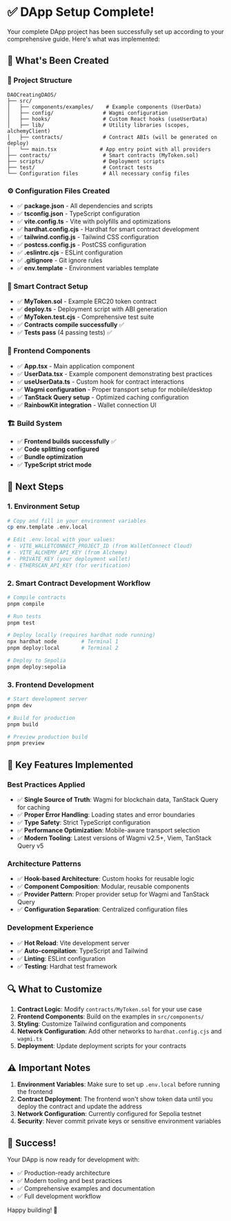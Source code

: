 # ✅ DApp Setup Complete!

Your complete DApp project has been successfully set up according to your comprehensive guide. Here's what was implemented:

## 🎯 What's Been Created

### 📁 Project Structure
```
DAOCreatingDAOS/
├── src/
│   ├── components/examples/    # Example components (UserData)
│   ├── config/                # Wagmi configuration
│   ├── hooks/                 # Custom React hooks (useUserData)
│   ├── lib/                   # Utility libraries (scopes, alchemyClient)
│   ├── contracts/             # Contract ABIs (will be generated on deploy)
│   └── main.tsx              # App entry point with all providers
├── contracts/                 # Smart contracts (MyToken.sol)
├── scripts/                   # Deployment scripts
├── test/                      # Contract tests
└── Configuration files        # All necessary config files
```

### ⚙️ Configuration Files Created
- ✅ **package.json** - All dependencies and scripts
- ✅ **tsconfig.json** - TypeScript configuration
- ✅ **vite.config.ts** - Vite with polyfills and optimizations
- ✅ **hardhat.config.cjs** - Hardhat for smart contract development
- ✅ **tailwind.config.js** - Tailwind CSS configuration
- ✅ **postcss.config.js** - PostCSS configuration
- ✅ **.eslintrc.cjs** - ESLint configuration
- ✅ **.gitignore** - Git ignore rules
- ✅ **env.template** - Environment variables template

### 🔧 Smart Contract Setup
- ✅ **MyToken.sol** - Example ERC20 token contract
- ✅ **deploy.ts** - Deployment script with ABI generation
- ✅ **MyToken.test.cjs** - Comprehensive test suite
- ✅ **Contracts compile successfully** ✅
- ✅ **Tests pass** (4 passing tests) ✅

### 🎨 Frontend Components
- ✅ **App.tsx** - Main application component
- ✅ **UserData.tsx** - Example component demonstrating best practices
- ✅ **useUserData.ts** - Custom hook for contract interactions
- ✅ **Wagmi configuration** - Proper transport setup for mobile/desktop
- ✅ **TanStack Query setup** - Optimized caching configuration
- ✅ **RainbowKit integration** - Wallet connection UI

### 🏗️ Build System
- ✅ **Frontend builds successfully** ✅
- ✅ **Code splitting configured**
- ✅ **Bundle optimization**
- ✅ **TypeScript strict mode**

## 🚀 Next Steps

### 1. Environment Setup
```bash
# Copy and fill in your environment variables
cp env.template .env.local

# Edit .env.local with your values:
# - VITE_WALLETCONNECT_PROJECT_ID (from WalletConnect Cloud)
# - VITE_ALCHEMY_API_KEY (from Alchemy)
# - PRIVATE_KEY (your deployment wallet)
# - ETHERSCAN_API_KEY (for verification)
```

### 2. Smart Contract Development Workflow
```bash
# Compile contracts
pnpm compile

# Run tests
pnpm test

# Deploy locally (requires hardhat node running)
npx hardhat node        # Terminal 1
pnpm deploy:local       # Terminal 2

# Deploy to Sepolia
pnpm deploy:sepolia
```

### 3. Frontend Development
```bash
# Start development server
pnpm dev

# Build for production
pnpm build

# Preview production build
pnpm preview
```

## 🎯 Key Features Implemented

### Best Practices Applied
- ✅ **Single Source of Truth**: Wagmi for blockchain data, TanStack Query for caching
- ✅ **Proper Error Handling**: Loading states and error boundaries
- ✅ **Type Safety**: Strict TypeScript configuration
- ✅ **Performance Optimization**: Mobile-aware transport selection
- ✅ **Modern Tooling**: Latest versions of Wagmi v2.5+, Viem, TanStack Query v5

### Architecture Patterns
- ✅ **Hook-based Architecture**: Custom hooks for reusable logic
- ✅ **Component Composition**: Modular, reusable components
- ✅ **Provider Pattern**: Proper provider setup for Wagmi and TanStack Query
- ✅ **Configuration Separation**: Centralized configuration files

### Development Experience
- ✅ **Hot Reload**: Vite development server
- ✅ **Auto-compilation**: TypeScript and Tailwind
- ✅ **Linting**: ESLint configuration
- ✅ **Testing**: Hardhat test framework

## 🔍 What to Customize

1. **Contract Logic**: Modify `contracts/MyToken.sol` for your use case
2. **Frontend Components**: Build on the examples in `src/components/`
3. **Styling**: Customize Tailwind configuration and components
4. **Network Configuration**: Add other networks to `hardhat.config.cjs` and `wagmi.ts`
5. **Deployment**: Update deployment scripts for your contracts

## ⚠️ Important Notes

1. **Environment Variables**: Make sure to set up `.env.local` before running the frontend
2. **Contract Deployment**: The frontend won't show token data until you deploy the contract and update the address
3. **Network Configuration**: Currently configured for Sepolia testnet
4. **Security**: Never commit private keys or sensitive environment variables

## 🎉 Success!

Your DApp is now ready for development with:
- ✅ Production-ready architecture
- ✅ Modern tooling and best practices
- ✅ Comprehensive examples and documentation
- ✅ Full development workflow

Happy building! 🚀
